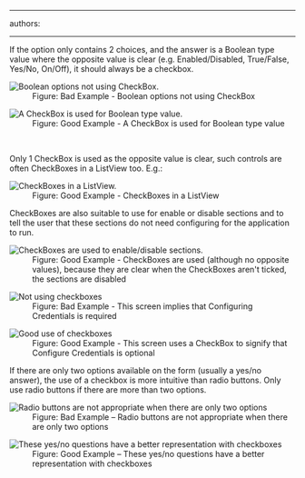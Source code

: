 

---
authors:

---




<span class='intro'> <div>If the option only contains 2 choices, and the answer is a Boolean type value where the opposite value is clear (e.g. Enabled/Disabled, True/False, Yes/No, On/Off), it should always be a checkbox.</div>
<dl class="badImage"><dt><img alt="Boolean options not using CheckBox." src="http&#58;//www.ssw.com.au/ssw/Standards/Rules/Images/NotUsingCheckBox.gif" /></dt>
<dd>Figure&#58; Bad Example - Boolean options not using CheckBox</dd></dl>
<dl class="goodImage"><dt><img alt="A CheckBox is used for Boolean type value." src="http&#58;//www.ssw.com.au/ssw/Standards/Rules/Images/UsingCheckBox.gif" /></dt>
<dd>Figure&#58; Good Example - A CheckBox is used for Boolean type value</dd></dl> </span>

​<div>Only 1 CheckBox is used as the opposite value is clear, such controls are often CheckBoxes in a ListView too. E.g.&#58;</div>
<dl class="goodImage"><dt><img alt="CheckBoxes in a ListView." src="http&#58;//www.ssw.com.au/ssw/Standards/Rules/Images/CheckBoxesInListView.gif" /></dt>
<dd>Figure&#58; Good Example - CheckBoxes in a ListView</dd></dl>
<div>CheckBoxes are also suitable to use for enable or disable sections and to tell the user that these sections do not need configuring for the application to run.</div>
<dl class="goodImage"><dt><img alt="CheckBoxes are used to enable/disable sections." src="http&#58;//www.ssw.com.au/ssw/Standards/Rules/Images/CheckBoxSection.gif" /></dt>
<dd>Figure&#58; Good Example - CheckBoxes are used (although no opposite values), because they are clear when the CheckBoxes aren't ticked, the sections are disabled</dd></dl>
<dl class="badImage"><dt><img alt="Not using checkboxes" src="http&#58;//www.ssw.com.au/ssw/Standards/Rules/Images/UseCheckBoxBad.gif" /></dt>
<dd>Figure&#58; Bad Example - This screen implies that Configuring Credentials is required</dd></dl>
<dl class="goodImage"><dt><img alt="Good use of checkboxes" src="http&#58;//www.ssw.com.au/ssw/Standards/Rules/Images/UseCheckBoxGood.gif" /></dt>
<dd>Figure&#58; Good Example - This screen uses a CheckBox to signify that Configure Credentials is optional</dd></dl>
<div>If there are only two options available on the form (usually a yes/no answer), the use of a checkbox is more intuitive than radio buttons. Only use radio buttons if there are more than two options.</div>
<dl class="badImage"><dt><img alt="Radio buttons are not appropriate when there are only two options" src="http&#58;//www.ssw.com.au/ssw/Standards/Rules/Images/radio-for-two-options.jpg" /></dt>
<dd>Figure&#58; Bad Example – Radio buttons are not appropriate when there are only two options</dd></dl>
<dl class="goodImage"><dt><img alt="These yes/no questions have a better representation with checkboxes" src="http&#58;//www.ssw.com.au/ssw/Standards/Rules/Images/checkbox-for-two-options.jpg" /></dt>
<dd>Figure&#58; Good Example – These yes/no questions have a better representation with checkboxes</dd></dl>



